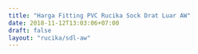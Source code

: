 ```yaml
---
title: "Harga Fitting PVC Rucika Sock Drat Luar AW"
date: 2018-11-12T13:03:06+07:00
draft: false
layout: "rucika/sdl-aw"
---
```


